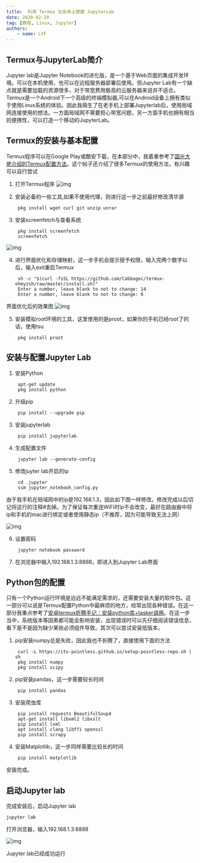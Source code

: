 ```yaml
---
title:  利用 Termux 在安卓上搭建 JupyterLab
date: 2020-02-20
tag: [教程, Linux, Jupyter]
authors:
    - name: LYF
---
```

<!--more-->
## Termux与JupyterLab简介
Jupyter lab是Jupyter Notebook的进化版，是一个基于Web页面的集成开发环境。可以在本机使用，也可以在远程服务器部署后使用。但Jupyter Lab有一个缺点就是需要加载的资源很多，对于带宽费用极高的云服务器来说并不适合。Termux是一个Android下一个高级的终端模拟器,可以在Android设备上拥有类似于使用Linux系统的体验。因此我萌生了在老手机上部署Jupyterlab后，使用局域网连接使用的想法。一方面局域网不需要担心带宽问题，另一方面手机也拥有相当的便携性，可以打造一个移动的JupyterLab。

## Termux的安装与基本配置
Termux程序可以在Google Play或酷安下载，在本部分中，我着重参考了[国光大佬介绍的Termux配置方法](https://www.sqlsec.com/2018/05/termux.html#toc-heading-1)。这个帖子还介绍了很多Termux的使用方法，有兴趣可以自行尝试

1. 打开Termux程序
![img](../image/Termux/1.jpg)

2. 安装必备的一些工具,如果不使用代理，则进行这一步之前最好修改清华源
   
        pkg install wget curl git unzip unrar

3. 安装screenfetch与查看系统
        
        pkg install screenfetch
        screenfetch
    

![img](../image/Termux/1%20(3).jpg)

4. 进行界面优化和存储映射，这一步手机会提示授予权限，输入完两个数字以后，输入exit重启Termux

        sh -c "$(curl -fsSL https://github.com/Cabbagec/termux-ohmyzsh/raw/master/install.sh)"  
        Enter a number, leave blank to not to change: 14
        Enter a number, leave blank to not to change: 6
    

界面优化后的效果图
![img](../image/Termux/1%20(5).jpg)

5. 安装模拟root环境的工具，这里使用的是proot，如果你的手机已经root了的话，使用tsu

        pkg install proot

## 安装与配置Jupyter Lab
1. 安装Python
        
        apt-get update
        pkg install python

2. 升级pip
   
        pip install --upgrade pip
    
3. 安装jupyterlab

        pip install jupyterlab

4. 生成配置文件

        jupyter lab --generate-config

5. 修改juyter lab开启的ip
        
        cd .jupyter
        vim jupyter_notebook_config.py

由于我手机在局域网中的ip是192.168.1.3，因此如下图一样修改。修改完成以后切记将这行的注释#去掉。为了保证每次重连WiFi时ip不会改变，最好在路由器中将ip和手机的mac进行绑定或者使用静态ip（不推荐，因为可能导致无法上网）

![img](../image/Termux/1%20(18).jpg)

6. 设置密码

        jupyter notebook password

7. 在浏览器中输入192.168.1.3:8888，即进入到Jupyter Lab界面

## Python包的配置
只有一个Python运行环境是远远不能满足需求的，还需要安装大量的软件包。这一部分可以说是Termux配置Python中最麻烦的地方，经常出现各种错误。在这一部分我重点参考了[安卓termux折腾手记：安装python库+tasker调用](https://www.jianshu.com/p/c239a7eaadba)。在这一步当中，系统版本等因素都可能会影响安装，出现错误时可以先仔细阅读错误信息，看下是不是因为缺少某些必须组件导致。其次可以尝试安装低版本。

1. pip安装numpy总是失败，因此我也不折腾了，直接使用下面的方法

        curl -L https://its-pointless.github.io/setup-pointless-repo.sh | sh
        pkg install numpy
        pkg install scipy
    
2. pip安装pandas，这一步需要较长时间
   
        pip install pandas
    
3. 安装爬虫库

        pip install requests BeautifulSoup4
        apt-get install libxml2 libxslt
        pip install lxml
        apt install clang libffi openssl
        pip install scrapy

4. 安装Matplotlib，这一步同样需要比较长的时间
   
        pip install matplotlib

安装完成。

## 启动Jupyter lab
完成安装后，启动Jupyter lab

    jupyter lab

打开浏览器，输入192.168.1.3:8888

![img](../image/Termux/2.png)

Jupyter lab已经成功运行
